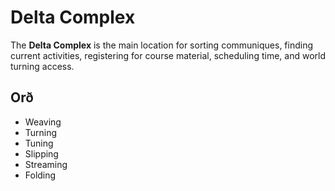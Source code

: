 # Delta Complex
The **Delta Complex** is the main location for sorting communiques, finding current activities, registering for course material, scheduling time, and world turning access.

## Orð
- Weaving
- Turning
- Tuning
- Slipping
- Streaming
- Folding
